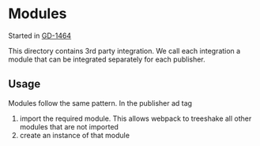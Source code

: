 # Modules

Started in [GD-1464](https://jira.gutefrage.net/browse/GD-1464)

This directory contains 3rd party integration. We call each integration a module
that can be integrated separately for each publisher.

## Usage

Modules follow the same pattern. In the publisher ad tag

1. import the required module. This allows webpack to treeshake all other modules that are not imported
2. create an instance of that module

